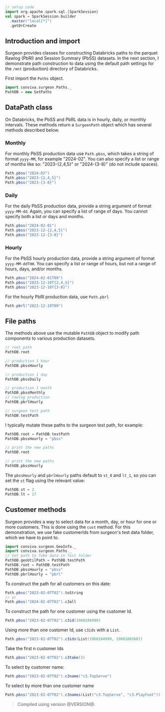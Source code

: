 ```scala mdoc
// setup code
import org.apache.spark.sql.{SparkSession}
val spark = SparkSession.builder
  .master("local[*]")
  .getOrCreate
```

## Introduction and import

Surgeon provides classes for constructing Databricks paths to the parquet Rawlog (PbRl) and
Session Summary (PbSS) datasets. In the next section, I demonstrate path construction to data using the default path settings for  the `/mnt` (production)  directory of Databricks.

First import the `Paths` object. 

```scala mdoc 
import conviva.surgeon.Paths._
PathDB = new SetPaths
```

## DataPath class

On Databricks, the PbSS and PbRL data is in hourly, daily, or monthly intervals. These methods return a `SurgeonPath` object which has several methods described below. 

### Monthly 
For monthly PbSS production data use `Path.pbss`, which takes a string of format `yyyy-MM`, for example "2024-02". You can also specify a list or range of months like so: "2023-{2,4,5}" or "2024-{3-8}" (do not include spaces).

```scala mdoc
Path.pbss("2024-02")
Path.pbss("2023-{2,4,5}")
Path.pbss("2023-{3-8}")
```

### Daily

For the daily PbSS production data, provide a string argument of format
`yyyy-MM-dd`. Again, you can specify a list of range of days. You cannot
specify both a list or days and months. 

```scala mdoc 
Path.pbss("2024-02-01")
Path.pbss("2023-12-{2,4,5}")
Path.pbss("2023-12-{3-8}")
```

### Hourly

For the PbSS hourly production data, provide a string argument of format
`yyyy-MM-ddTHH`. You can specify a list or range of hours, but not a range of hours, days,
and/or months. 

```scala mdoc 
Path.pbss("2024-02-01T09")
Path.pbss("2023-12-10T{2,4,5}")
Path.pbss("2023-12-10T{3-8}")
```
For the hourly PbRl production data, use `Path.pbrl`

```scala mdoc 
Path.pbrl("2023-12-10T09")
```

## File paths

The methods above use the mutable `PathDB` object to modify path components to various production datasets.

```scala mdoc 
// root path
PathDB.root

// production 1 hour
PathDB.pbssHourly    

// production 1 day   
PathDB.pbssDaily     

// production 1 month
PathDB.pbssMonthly   
// rawlog production
PathDB.pbrlHourly    

// surgeon test path
PathDB.testPath      
```

I typically mutate these paths to the surgeon test path, for example:

```scala mdoc
PathDB.root = PathDB.testPath 
PathDB.pbssHourly = "pbss"    

// print the new paths
PathDB.root                   

// print the new paths
PathDB.pbssHourly             
```



The `pbssHourly` and `pbrlHourly`  paths default to `st_0` and `lt_1`, so you can set the `st`
flag using the relevant value:

```scala mdoc 
PathDB.st = 2
PathDB.lt = 17
```

## Customer methods

Surgeon provides a way to select data for a month, day, or hour for one or more
customers. This is done using the `cust` method. For this demonstration, we use
fake customerIds from surgeon's test data folder, which we have to point to.

```scala mdoc
import conviva.surgeon.GeoInfo._
import conviva.surgeon.Paths._
// Set path to fake data in Test folder
PathDB.geoUtilPath = PathDB.testPath
PathDB.root = PathDB.testPath
PathDB.pbssHourly = "pbss"
PathDB.pbrlHourly = "pbrl"
```

 To construct the path for all customers on this date:
```scala mdoc
Path.pbss("2023-02-07T02").toString 
// or 
Path.pbss("2024-02-07T02").c3all
```

To construct the path for one customer using the customer Id. 
```scala mdoc
Path.pbss("2023-02-07T02").c3id(1960184999)
```
Using more than one customer Id, use `c3ids` with a `List`.
```scala mdoc
Path.pbss("2023-02-07T02").c3ids(List(1960184999, 1960180360))
```
Take the first n customer Ids
```scala mdoc
Path.pbss("2023-02-07T02").c3take(3)
```
To select by customer name:
```scala mdoc
Path.pbss("2023-02-07T02").c3name("c3.TopServe")
```
To select by more than one customer name 
```scala mdoc
Path.pbss("2023-02-07T02").c3names(List("c3.TopServe", "c3.PlayFoot"))
``` 

> Compiled using version @VERSION@. 
